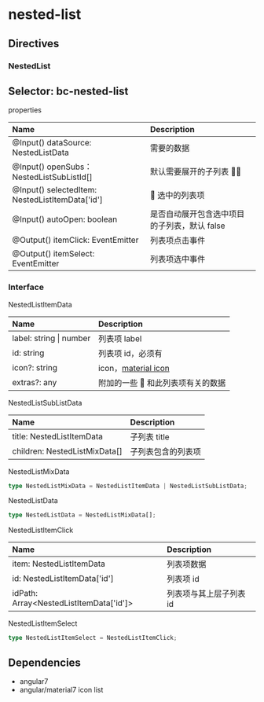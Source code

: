 # nested-list

## Directives

### NestedList

## Selector: bc-nested-list

properties

| Name                                                     | Description                                  |
| :------------------------------------------------------- | :------------------------------------------- |
| @Input() dataSource: NestedListData                      | 需要的数据                                   |
| @Input() openSubs： NestedListSubListId[]                | 默认需要展开的子列表                         |
| @Input() selectedItem: NestedListItemData['id']          |  选中的列表项                                |
| @Input() autoOpen: boolean                               | 是否自动展开包含选中项目的子列表，默认 false |
| @Output() itemClick: EventEmitter<NestedListItemClick>   | 列表项点击事件                               |
| @Output() itemSelect: EventEmitter<NestedListItemSelect> | 列表项选中事件                               |

### Interface

NestedListItemData

| Name                    | Description                                                            |
| :---------------------- | :--------------------------------------------------------------------- |
| label: string \| number | 列表项 label                                                           |
| id: string              | 列表项 id，必须有                                                      |
| icon?: string           | icon，[material icon](https://material.io/tools/icons/?style=baseline) |
| extras?: any            | 附加的一些  和此列表项有关的数据                                       |

NestedListSubListData

| Name                          | Description        |
| :---------------------------- | :----------------- |
| title: NestedListItemData     | 子列表 title       |
| children: NestedListMixData[] | 子列表包含的列表项 |

NestedListMixData

```typescript
type NestedListMixData = NestedListItemData | NestedListSubListData;
```

NestedListData

```typescript
type NestedListData = NestedListMixData[];
```

NestedListItemClick

| Name                                    | Description             |
| :-------------------------------------- | :---------------------- |
| item: NestedListItemData                | 列表项数据              |
| id: NestedListItemData['id']            | 列表项 id               |
| idPath: Array<NestedListItemData['id']> | 列表项与其上层子列表 id |

NestedListItemSelect

```typescript
type NestedListItemSelect = NestedListItemClick;
```

## Dependencies

- angular7
- angular/material7 icon list
